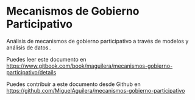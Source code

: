 Mecanismos de Gobierno Participativo
=======

Análisis de mecanismos de gobierno participativo a través de modelos y análisis de datos..

Puedes leer este documento en https://www.gitbook.com/book/maguilera/mecanismos-gobierno-participativo/details

Puedes contribuir a este documento desde Github en https://github.com/MiguelAguilera/mecanismos-gobierno-participativo
